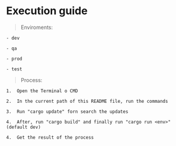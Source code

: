 # Execution guide

> Enviroments:
````
- dev

- qa

- prod

- test

````

> Process:
````
1.	Open the Terminal o CMD

2.	In the current path of this README file, run the commands

3.	Run "cargo update" forn search the updates

4.  After, run "cargo build" and finally run "cargo run <env>" (default dev)

4.	Get the result of the process
````